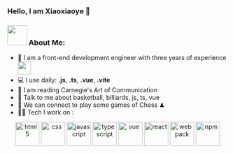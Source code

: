 ### Hello, I am Xiaoxiaoye 👋


### <img src="https://github.com/TheDudeThatCode/TheDudeThatCode/blob/master/Assets/Developer.gif" width="45" /> About Me:
- 🏦 I am a front-end development engineer with three years of experience 
      <img src="https://media.giphy.com/media/WUlplcMpOCEmTGBtBW/giphy.gif" width="30">
- 💻 I use daily: **.js**, **.ts**, **.vue**,  **.vite**
- 📖 I am reading Carnegie's Art of Communication
- 💬 Talk to me about basketball, billiards, js, ts, vue
- 👯 We can connect to play some games of Chess ♟
- 🧑‍💻 Tech I work on :

<p align="center">
  <img src="https://www.vectorlogo.zone/logos/w3_html5/w3_html5-icon.svg" alt="html5" width="55" height="55"/>
  <img src="https://www.vectorlogo.zone/logos/w3_css/w3_css-icon.svg" alt="css" width="55" height="55"/>
  <img src="https://www.vectorlogo.zone/logos/javascript/javascript-icon.svg" alt="javascript" width="55" height="55"/>
  <img src="https://www.vectorlogo.zone/logos/typescriptlang/typescriptlang-icon.svg" alt="typescript" width="55" height="55"/>
  <img src="https://www.vectorlogo.zone/logos/vuejs/vuejs-icon.svg" alt="vue" width="55" height="55"/>
  <img src="https://www.vectorlogo.zone/logos/reactjs/reactjs-icon.svg" alt="react" width="55" height="55"/>
  <img src="https://www.vectorlogo.zone/logos/js_webpack/js_webpack-icon.svg" alt="webpack" width="55" height="55"/>
  <img src="https://www.vectorlogo.zone/logos/npmjs/npmjs-icon.svg" alt="npm" width="55" height="55"/>
</p>
